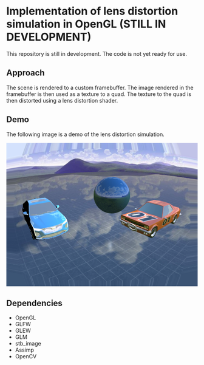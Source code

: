 # Implementation of lens distortion simulation in OpenGL (STILL IN DEVELOPMENT)

This repository is still in development. The code is not yet ready for use.

## Approach
The scene is rendered to a custom framebuffer. 
The image rendered in the framebuffer is then used as a texture to a quad.
The texture to the quad is then distorted using a lens distortion shader.

## Demo
The following image is a demo of the lens distortion simulation.

![Demo](Screenshots/demo_radial_distortion.png)


## Dependencies
- OpenGL
- GLFW
- GLEW
- GLM
- stb_image
- Assimp
- OpenCV
